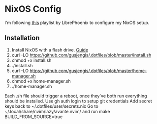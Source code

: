 # NixOS Config

I'm following [this](https://www.youtube.com/watch?v=6WLaNIlDW0M&list=PL_WcXIXdDWWpuypAEKzZF2b5PijTluxRG) playlist by LibrePhoenix to configure my NixOS setup.

## Installation
1. Install NixOS with a flash drive. [Guide](https://nixos.wiki/wiki/NixOS_Installation_Guide)
2. curl -LO https://github.com/gusjengis/.dotfiles/blob/master/install.sh
3. chmod +x install.sh
4. ./install.sh
5. curl -LO https://github.com/gusjengis/.dotfiles/blob/master/home-manager.sh
6. chmod +x home-manager.sh
7. ./home-manager.sh

Each .sh file should trigger a reboot, once they've both run everything should be installed.
Use gh auth login to setup git credentials
Add secret keys back to ~/.dotfiles/user/secrets.nix
Go to ~/.local/share/nvim/lazy/avante.nvim/ and run make BUILD_FROM_SOURCE=true

